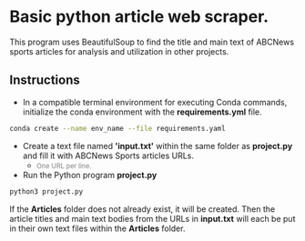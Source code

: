 # Basic python article web scraper.

This program uses BeautifulSoup to find the title and main text of ABCNews sports articles for analysis and utilization in other projects.

## Instructions
* In a compatible terminal environment for executing Conda commands, initialize the conda environment with the **requirements.yml** file.
~~~bash
conda create --name env_name --file requirements.yaml
~~~
* Create a text file named **'input.txt'** within the same folder as **project.py** and fill it with ABCNews Sports articles URLs.
  * <span style="font-size: smaller; color: grey;">One URL per line.</span>
* Run the Python program **project.py**
~~~bash
python3 project.py
~~~

If the **Articles** folder does not already exist, it will be created. Then the article titles and main text bodies from the URLs in **input.txt** will each be put in their own text files within the **Articles** folder.